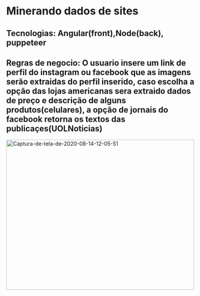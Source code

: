 <h1>Minerando dados de sites</h1>
<h2><strong>Tecnologias</strong>: Angular(front),Node(back), puppeteer</h2>
<h2><strong>Regras de negocio</strong>: O usuario insere um link de perfil do instagram ou facebook que as imagens serão extraidas do perfil inserido, caso escolha a opção das lojas americanas sera extraido dados de preço e descrição de alguns produtos(celulares), a opção de jornais do facebook retorna os textos das publicaçes(UOLNoticias)</h2>



<a href="https://ibb.co/gyjxNzB"><img width=500 height=400 src="https://i.ibb.co/NxVM5ZH/Captura-de-tela-de-2020-08-14-12-05-51.png" alt="Captura-de-tela-de-2020-08-14-12-05-51" border="0"></a>
